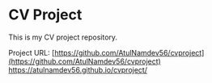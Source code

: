 # CV Project
This is my CV project repository.

Project URL: [https://github.com/AtulNamdev56/cvproject](https://github.com/AtulNamdev56/cvproject)
https://atulnamdev56.github.io/cvproject/


